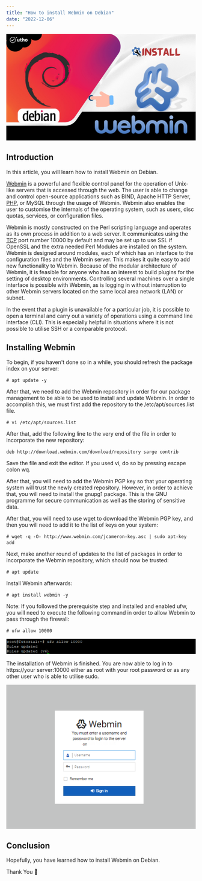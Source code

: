 ```yaml
---
title: "How to install Webmin on Debian"
date: "2022-12-06"
---
```


![](images/How-to-install-Webmin-on-Debian_utho.jpg)

## Introduction

In this article, you will learn how to install Webmin on Debian.

[Webmin](https://www.webmin.com/) is a powerful and flexible control panel for the operation of Unix-like servers that is accessed through the web. The user is able to change and control open-source applications such as BIND, Apache HTTP Server, [PHP](https://utho.com/docs/tutorial/how-to-install-php-7-4-in-centos-7/), or MySQL through the usage of Webmin. Webmin also enables the user to customise the internals of the operating system, such as users, disc quotas, services, or configuration files.

Webmin is mostly constructed on the Perl scripting language and operates as its own process in addition to a web server. It communicates using the [TCP](https://utho.com/docs/tutorial/how-to-troubleshoot-with-nmap-in-centos/) port number 10000 by default and may be set up to use SSL if OpenSSL and the extra needed Perl Modules are installed on the system. Webmin is designed around modules, each of which has an interface to the configuration files and the Webmin server. This makes it quite easy to add new functionality to Webmin. Because of the modular architecture of Webmin, it is feasible for anyone who has an interest to build plugins for the setting of desktop environments. Controlling several machines over a single interface is possible with Webmin, as is logging in without interruption to other Webmin servers located on the same local area network (LAN) or subnet.

In the event that a plugin is unavailable for a particular job, it is possible to open a terminal and carry out a variety of operations using a command line interface (CLI). This is especially helpful in situations where it is not possible to utilise SSH or a comparable protocol.

## Installing Webmin

To begin, if you haven't done so in a while, you should refresh the package index on your server:

```
# apt update -y
```

After that, we need to add the Webmin repository in order for our package management to be able to be used to install and update Webmin. In order to accomplish this, we must first add the repository to the /etc/apt/sources.list file.

```
# vi /etc/apt/sources.list
```

After that, add the following line to the very end of the file in order to incorporate the new repository:

```
deb http://download.webmin.com/download/repository sarge contrib
```

Save the file and exit the editor. If you used vi, do so by pressing escape colon wq.

After that, you will need to add the Webmin PGP key so that your operating system will trust the newly created repository. However, in order to achieve that, you will need to install the gnupg1 package. This is the GNU programme for secure communication as well as the storing of sensitive data.

After that, you will need to use wget to download the Webmin PGP key, and then you will need to add it to the list of keys on your system:

```
# wget -q -O- http://www.webmin.com/jcameron-key.asc | sudo apt-key add
```

Next, make another round of updates to the list of packages in order to incorporate the Webmin repository, which should now be trusted:

```
# apt update
```

Install Webmin afterwards:

```
# apt install webmin -y
```

Note: If you followed the prerequisite step and installed and enabled ufw, you will need to execute the following command in order to allow Webmin to pass through the firewall:

```
# ufw allow 10000
```

![output](images/image-573.png)

The installation of Webmin is finished. You are now able to log in to https://your server:10000 either as root with your root password or as any other user who is able to utilise sudo.

![ install Webmin on Debian](images/image-572.png)

## Conclusion

Hopefully, you have learned how to install Webmin on Debian.

Thank You 🙂
